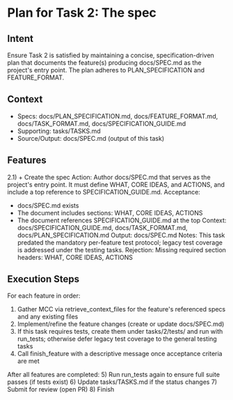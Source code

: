 # Plan for Task 2: The spec

## Intent
Ensure Task 2 is satisfied by maintaining a concise, specification-driven plan that documents the feature(s) producing docs/SPEC.md as the project's entry point. The plan adheres to PLAN_SPECIFICATION and FEATURE_FORMAT.

## Context
- Specs: docs/PLAN_SPECIFICATION.md, docs/FEATURE_FORMAT.md, docs/TASK_FORMAT.md, docs/SPECIFICATION_GUIDE.md
- Supporting: tasks/TASKS.md
- Source/Output: docs/SPEC.md (output of this task)

## Features
2.1) + Create the spec
   Action: Author docs/SPEC.md that serves as the project's entry point. It must define WHAT, CORE IDEAS, and ACTIONS, and include a top reference to SPECIFICATION_GUIDE.md.
   Acceptance:
   - docs/SPEC.md exists
   - The document includes sections: WHAT, CORE IDEAS, ACTIONS
   - The document references SPECIFICATION_GUIDE.md at the top
   Context: docs/SPECIFICATION_GUIDE.md, docs/TASK_FORMAT.md, docs/PLAN_SPECIFICATION.md
   Output: docs/SPEC.md
   Notes: This task predated the mandatory per-feature test protocol; legacy test coverage is addressed under the testing tasks.
   Rejection: Missing required section headers: WHAT, CORE IDEAS, ACTIONS

## Execution Steps
For each feature in order:
1) Gather MCC via retrieve_context_files for the feature's referenced specs and any existing files
2) Implement/refine the feature changes (create or update docs/SPEC.md)
3) If this task requires tests, create them under tasks/2/tests/ and run with run_tests; otherwise defer legacy test coverage to the general testing tasks
4) Call finish_feature with a descriptive message once acceptance criteria are met

After all features are completed:
5) Run run_tests again to ensure full suite passes (if tests exist)
6) Update tasks/TASKS.md if the status changes
7) Submit for review (open PR)
8) Finish
